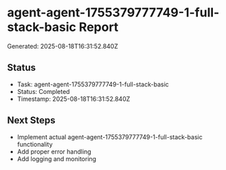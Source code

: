 # agent-agent-1755379777749-1-full-stack-basic Report

Generated: 2025-08-18T16:31:52.840Z

## Status
- Task: agent-agent-1755379777749-1-full-stack-basic
- Status: Completed
- Timestamp: 2025-08-18T16:31:52.840Z

## Next Steps
- Implement actual agent-agent-1755379777749-1-full-stack-basic functionality
- Add proper error handling
- Add logging and monitoring
